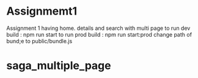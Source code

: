 # Assignmemt1
Assignment 1 having home. details and search with multi page
to run dev build :   npm run start
to run prod build : npm run start:prod change path of bund;e to public/bundle.js

# saga_multiple_page
